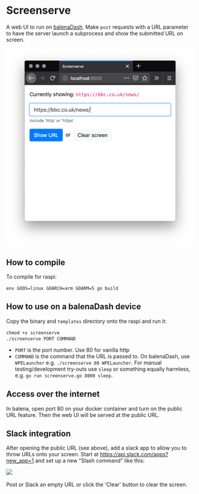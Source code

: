 # Screenserve

A web UI to run on [balenaDash](https://www.balena.io/blog/make-a-web-frame-with-raspberry-pi-in-30-minutes/).  Make `post` requests with a URL parameter to have the server launch a subprocess and show the submitted URL on screen.

<img src="screenshots/web-ui.png" width="572" />

## How to compile

To compile for raspi:

```
env GOOS=linux GOARCH=arm GOARM=5 go build
```

## How to use on a balenaDash device

Copy the binary and `templates` directory onto the raspi and run it:

```
chmod +x screenserve
./screenserve PORT COMMAND
```

* `PORT` is the port number.  Use 80 for vanilla http
* `COMMAND` is the command that the URL is passed to.  On balenaDash, use `WPELauncher` e.g. `./screenserve 80 WPELauncher`.  For manual testing/development try-outs use `sleep` or something equally harmless, e.g. `go run screenserve.go 8000 sleep`.

## Access over the internet

In balena, open port 80 on your docker container and turn on the public URL feature.  Then the web UI will be served at the public URL.

## Slack integration

After opening the public URL (see above), add a slack app to allow you to throw URLs onto your screen.  Start at https://api.slack.com/apps?new_app=1 and set up a new "Slash command" like this:

<img src="screenshots/slack-howto.png" width="631" />

Post or Slack an empty URL or click the 'Clear' button to clear the screen.